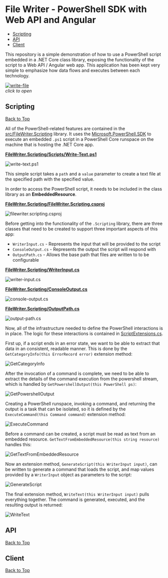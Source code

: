 # File Writer - PowerShell SDK with Web API and Angular

* [Scripting](#scripting)
* [API](#api)
* [Client](#client)

This repository is a simple demonstration of how to use a PowerShell script embedded in a .NET Core class library, exposing the functionality of the script to a Web API / Angular web app. This application has been kept very simple to emphasize how data flows and executes between each technology.

[![write-file](images/01-write-file.gif)](images/01-write-file.gif)  
*click to open*  

## Scripting  
[Back to Top](#file-writer---powershell-sdk-with-web-api-and-angular)

All of the PowerShell-related features are contained in the [src/FileWriter.Scripting](src/FileWriter.Scripting) library. It uses the [Microsoft.PowerShell.SDK](https://www.nuget.org/packages/Microsoft.PowerShell.SDK/) to execute an embedded `.ps1` script in a PowerShell Core runspace on the machine that is hosting the .NET Core app.

[**FileWriter.Scripting/Scripts/Write-Text.ps1**](src/FileWriter.Scripting/Scripts/Write-Text.ps1)

![write-text.ps1](images/02-write-text.ps1.png)

This simple script takes a `path` and a `value` parameter to create a text file at the specified path with the specified value.

In order to access the PowerShell script, it needs to be included in the class library as an **EmbeddedResource**.

[**FileWriter.Scripting/FileWriter.Scripting.csproj**](src/FileWriter.Scripting/FileWriter.Scripting.csproj)

![filewriter.scripting.csproj](images/03-filewriter.scripting.csproj.png)  

Before getting into the functionality of the `.Scripting` library, there are three classes that need to be created to support three important aspects of this app:

* `WriterInput.cs` - Represents the input that will be provided to the script
* `ConsoleOutput.cs` - Represents the output the script will respond with
* `OutputPath.cs` - Allows the base path that files are written to to be configurable

[**FileWriter.Scripting/WriterInput.cs**](src/FileWriter.Scripting/WriterInput.cs)  

![writer-input.cs](images/04-writer-input.cs.png)  

[**FileWriter.Scripting/ConsoleOutput.cs**](src/FileWriter.Scripting/ConsoleOutput.cs)  

![console-output.cs](images/05-console-output.cs.png)  

[**FileWriter.Scripting/OutputPath.cs**](src/FileWriter.Scripting/OutputPath.cs)  

![output-path.cs](images/06-output-path.cs.png)  

Now, all of the infrastructure needed to define the PowerShell interactions is in place. The logic for these interactions is contained in [ScriptExtensions.cs](src/FileWriter.Scripting/Extensions/ScriptExtensions.cs).

First up, if a script ends in an error state, we want to be able to extract that data in an consistent, readable manner. This is done by the `GetCategoryInfo(this ErrorRecord error)` extension method:

![GetCategoryInfo](images/07-get-category-info.png)  

After the invocation of a command is complete, we need to be able to extract the details of the command execution from the powershell stream, which is handled by `GetPowershellOutput(this PowerShell ps)`:

![GetPowershellOutput](images/08-get-powershell-output.png)  

Creating a PowerShell runspace, invoking a command, and returning the output is a task that can be isolated, so it is defined by the `ExecuteCommand(this Command command)` extension method:

![ExecuteCommand](images/09-execute-command.png)  

Before a command can be created, a script must be read as text from an embedded resource. `GetTextFromEmbeddedResource(this string resource)` handles this:

![GetTextFromEmbeddedResource](images/10-get-text-from-embedded-resource.png)  

Now an extension method, `GenerateScript(this WriterInput input)`, can be written to generate a command that loads the script, and map values provided by a `WriterInput` object as parameters to the script:

![GenerateScript](images/11-generate-script.png)  

The final extension method, `WriteText(this WriterInput input)` pulls everything together. The command is generated, executed, and the resulting output is returned:

![WriteText](images/12-write-text.png)  

## API
[Back to Top](#file-writer---powershell-sdk-with-web-api-and-angular)  

## Client
[Back to Top](#file-writer---powershell-sdk-with-web-api-and-angular)  

